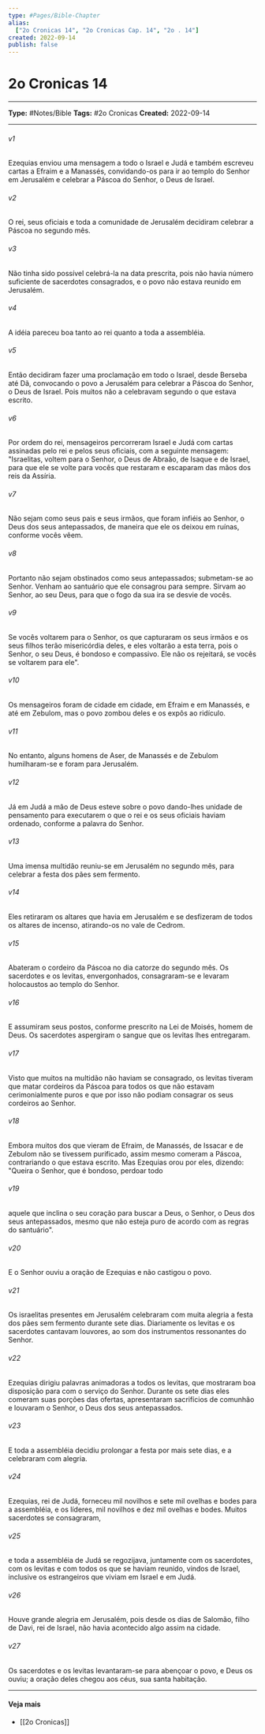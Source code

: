 ```yaml
---
type: #Pages/Bible-Chapter
alias:
  ["2o Cronicas 14", "2o Cronicas Cap. 14", "2o . 14"]
created: 2022-09-14
publish: false
---
```


# 2o Cronicas 14

---

**Type:** #Notes/Bible
**Tags:** #2o Cronicas
**Created:** 2022-09-14

---

###### v1
Ezequias enviou uma mensagem a todo o Israel e Judá e também escreveu cartas a Efraim e a Manassés, convidando-os para ir ao templo do Senhor em Jerusalém e celebrar a Páscoa do Senhor, o Deus de Israel.
###### v2
O rei, seus oficiais e toda a comunidade de Jerusalém decidiram celebrar a Páscoa no segundo mês.
###### v3
Não tinha sido possível celebrá-la na data prescrita, pois não havia número suficiente de sacerdotes consagrados, e o povo não estava reunido em Jerusalém.
###### v4
A idéia pareceu boa tanto ao rei quanto a toda a assembléia.
###### v5
Então decidiram fazer uma proclamação em todo o Israel, desde Berseba até Dã, convocando o povo a Jerusalém para celebrar a Páscoa do Senhor, o Deus de Israel. Pois muitos não a celebravam segundo o que estava escrito.
###### v6
Por ordem do rei, mensageiros percorreram Israel e Judá com cartas assinadas pelo rei e pelos seus oficiais, com a seguinte mensagem: "Israelitas, voltem para o Senhor, o Deus de Abraão, de Isaque e de Israel, para que ele se volte para vocês que restaram e escaparam das mãos dos reis da Assíria.
###### v7
Não sejam como seus pais e seus irmãos, que foram infiéis ao Senhor, o Deus dos seus antepassados, de maneira que ele os deixou em ruínas, conforme vocês vêem.
###### v8
Portanto não sejam obstinados como seus antepassados; submetam-se ao Senhor. Venham ao santuário que ele consagrou para sempre. Sirvam ao Senhor, ao seu Deus, para que o fogo da sua ira se desvie de vocês.
###### v9
Se vocês voltarem para o Senhor, os que capturaram os seus irmãos e os seus filhos terão misericórdia deles, e eles voltarão a esta terra, pois o Senhor, o seu Deus, é bondoso e compassivo. Ele não os rejeitará, se vocês se voltarem para ele".
###### v10
Os mensageiros foram de cidade em cidade, em Efraim e em Manassés, e até em Zebulom, mas o povo zombou deles e os expôs ao ridículo.
###### v11
No entanto, alguns homens de Aser, de Manassés e de Zebulom humilharam-se e foram para Jerusalém.
###### v12
Já em Judá a mão de Deus esteve sobre o povo dando-lhes unidade de pensamento para executarem o que o rei e os seus oficiais haviam ordenado, conforme a palavra do Senhor.
###### v13
Uma imensa multidão reuniu-se em Jerusalém no segundo mês, para celebrar a festa dos pães sem fermento.
###### v14
Eles retiraram os altares que havia em Jerusalém e se desfizeram de todos os altares de incenso, atirando-os no vale de Cedrom.
###### v15
Abateram o cordeiro da Páscoa no dia catorze do segundo mês. Os sacerdotes e os levitas, envergonhados, consagraram-se e levaram holocaustos ao templo do Senhor.
###### v16
E assumiram seus postos, conforme prescrito na Lei de Moisés, homem de Deus. Os sacerdotes aspergiram o sangue que os levitas lhes entregaram.
###### v17
Visto que muitos na multidão não haviam se consagrado, os levitas tiveram que matar cordeiros da Páscoa para todos os que não estavam cerimonialmente puros e que por isso não podiam consagrar os seus cordeiros ao Senhor.
###### v18
Embora muitos dos que vieram de Efraim, de Manassés, de Issacar e de Zebulom não se tivessem purificado, assim mesmo comeram a Páscoa, contrariando o que estava escrito. Mas Ezequias orou por eles, dizendo: "Queira o Senhor, que é bondoso, perdoar todo
###### v19
aquele que inclina o seu coração para buscar a Deus, o Senhor, o Deus dos seus antepassados, mesmo que não esteja puro de acordo com as regras do santuário".
###### v20
E o Senhor ouviu a oração de Ezequias e não castigou o povo.
###### v21
Os israelitas presentes em Jerusalém celebraram com muita alegria a festa dos pães sem fermento durante sete dias. Diariamente os levitas e os sacerdotes cantavam louvores, ao som dos instrumentos ressonantes do Senhor.
###### v22
Ezequias dirigiu palavras animadoras a todos os levitas, que mostraram boa disposição para com o serviço do Senhor. Durante os sete dias eles comeram suas porções das ofertas, apresentaram sacrifícios de comunhão e louvaram o Senhor, o Deus dos seus antepassados.
###### v23
E toda a assembléia decidiu prolongar a festa por mais sete dias, e a celebraram com alegria.
###### v24
Ezequias, rei de Judá, forneceu mil novilhos e sete mil ovelhas e bodes para a assembléia, e os líderes, mil novilhos e dez mil ovelhas e bodes. Muitos sacerdotes se consagraram,
###### v25
e toda a assembléia de Judá se regozijava, juntamente com os sacerdotes, com os levitas e com todos os que se haviam reunido, vindos de Israel, inclusive os estrangeiros que viviam em Israel e em Judá.
###### v26
Houve grande alegria em Jerusalém, pois desde os dias de Salomão, filho de Davi, rei de Israel, não havia acontecido algo assim na cidade.
###### v27
Os sacerdotes e os levitas levantaram-se para abençoar o povo, e Deus os ouviu; a oração deles chegou aos céus, sua santa habitação.


---

#### Veja mais

- [[2o Cronicas]]
